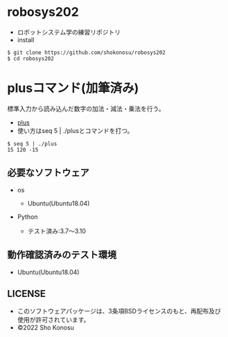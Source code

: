 # robosys202
* ロボットシステム学の練習リポジトリ 
* install
```
$ git clone https://github.com/shokonosu/robosys202
$ cd robosys202
```
# plusコマンド(加筆済み)
標準入力から読み込んだ数字の加法・減法・乗法を行う。
* [plus](https://github.com/shokonosu/robosys202/blob/main/plus)
* 使い方はseq 5 | ./plusとコマンドを打つ。
```
$ seq 5 | ./plus
15 120 -15
```
## 必要なソフトウェア
* os
  * Ubuntu(Ubuntu18.04)

* Python
  * テスト済み:3.7～3.10

## 動作確認済みのテスト環境
* Ubuntu(Ubuntu18.04)

## LICENSE
* このソフトウェアパッケージは、3条項BSDライセンスのもと、再配布及び使用が許可されています。
* ©2022 Sho Konosu
